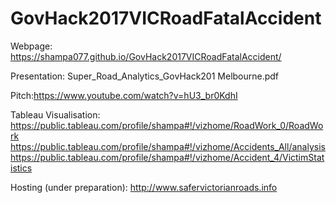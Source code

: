 # GovHack2017VICRoadFatalAccident
Webpage: https://shampa077.github.io/GovHack2017VICRoadFatalAccident/ 

Presentation: Super_Road_Analytics_GovHack201 Melbourne.pdf

Pitch:https://www.youtube.com/watch?v=hU3_br0KdhI

Tableau Visualisation:
https://public.tableau.com/profile/shampa#!/vizhome/RoadWork_0/RoadWork
https://public.tableau.com/profile/shampa#!/vizhome/Accidents_All/analysis
https://public.tableau.com/profile/shampa#!/vizhome/Accident_4/VictimStatistics

Hosting (under preparation): http://www.safervictorianroads.info
